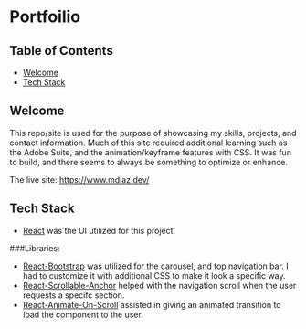# Portfoilio

## Table of Contents

- [Welcome](#welcome)
- [Tech Stack](#tech-stack)

## Welcome

This repo/site is used for the purpose of showcasing my skills, projects, and contact information. Much of this site required additional
learning such as the Adobe Suite, and the animation/keyframe features with CSS. It was fun to build, and there seems to always be something to
optimize or enhance.

The live site: https://www.mdiaz.dev/ 

## Tech Stack
+ [React](https://reactjs.org/) was the UI utilized for this project.

###Libraries:
+ [React-Bootstrap](https://react-bootstrap.github.io/components/alerts) was utilized for the carousel, and top navigation bar. I had to customize it with additional CSS to make it look a specific way.
+ [React-Scrollable-Anchor](https://www.npmjs.com/package/react-scrollable-anchor) helped with the navigation scroll when the user requests a specifc section.
+ [React-Animate-On-Scroll](https://www.npmjs.com/package/react-animate-on-scroll) assisted in giving an animated transition to load the component to the user.

